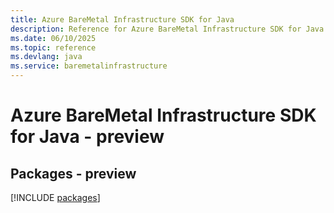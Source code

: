 ```yaml
---
title: Azure BareMetal Infrastructure SDK for Java
description: Reference for Azure BareMetal Infrastructure SDK for Java
ms.date: 06/10/2025
ms.topic: reference
ms.devlang: java
ms.service: baremetalinfrastructure
---
```

# Azure BareMetal Infrastructure SDK for Java - preview
## Packages - preview
[!INCLUDE [packages](baremetal-infrastructure-index.md)]